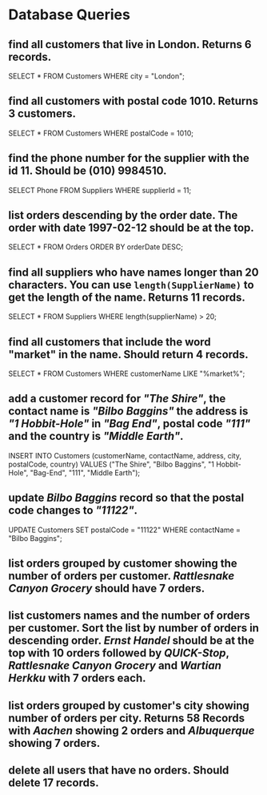 # Database Queries

## find all customers that live in London. Returns 6 records.

SELECT \* FROM Customers WHERE city = "London";

## find all customers with postal code 1010. Returns 3 customers.

SELECT \* FROM Customers WHERE postalCode = 1010;

## find the phone number for the supplier with the id 11. Should be (010) 9984510.

SELECT Phone FROM Suppliers WHERE supplierId = 11;

## list orders descending by the order date. The order with date 1997-02-12 should be at the top.

SELECT \* FROM Orders ORDER BY orderDate DESC;

## find all suppliers who have names longer than 20 characters. You can use `length(SupplierName)` to get the length of the name. Returns 11 records.

SELECT \* FROM Suppliers WHERE length(supplierName) > 20;

## find all customers that include the word "market" in the name. Should return 4 records.

SELECT \* FROM Customers WHERE customerName LIKE "%market%";

## add a customer record for _"The Shire"_, the contact name is _"Bilbo Baggins"_ the address is _"1 Hobbit-Hole"_ in _"Bag End"_, postal code _"111"_ and the country is _"Middle Earth"_.

INSERT INTO Customers (customerName, contactName, address, city, postalCode, country)
VALUES ("The Shire", "Bilbo Baggins", "1 Hobbit-Hole", "Bag-End", "111", "Middle Earth");

## update _Bilbo Baggins_ record so that the postal code changes to _"11122"_.

UPDATE Customers SET postalCode = "11122" WHERE contactName = "Bilbo Baggins";

## list orders grouped by customer showing the number of orders per customer. _Rattlesnake Canyon Grocery_ should have 7 orders.

## list customers names and the number of orders per customer. Sort the list by number of orders in descending order. _Ernst Handel_ should be at the top with 10 orders followed by _QUICK-Stop_, _Rattlesnake Canyon Grocery_ and _Wartian Herkku_ with 7 orders each.

## list orders grouped by customer's city showing number of orders per city. Returns 58 Records with _Aachen_ showing 2 orders and _Albuquerque_ showing 7 orders.

## delete all users that have no orders. Should delete 17 records.
